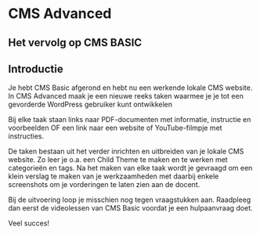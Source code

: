 # CMS Advanced

## Het vervolg op CMS BASIC

## Introductie

Je hebt CMS Basic afgerond en hebt nu een werkende lokale CMS website.
In CMS Advanced maak je een nieuwe reeks taken waarmee je je tot een gevorderde WordPress gebruiker kunt ontwikkelen

Bij elke taak staan links naar PDF-documenten met informatie, instructie  en voorbeelden OF een link naar een website of YouTube-filmpje met instructies.

De taken bestaan uit het verder inrichten en uitbreiden van je lokale CMS website.
Zo leer je o.a. een Child Theme te maken en te werken met categorieën en tags. Na het maken van elke taak wordt je gevraagd om een klein verslag te maken van je werkzaamheden met daarbij enkele screenshots om je vorderingen te laten zien aan de docent.

Bij de uitvoering loop je misschien nog tegen vraagstukken aan. Raadpleeg dan eerst de videolessen van CMS Basic voordat je een hulpaanvraag doet.

Veel succes!
